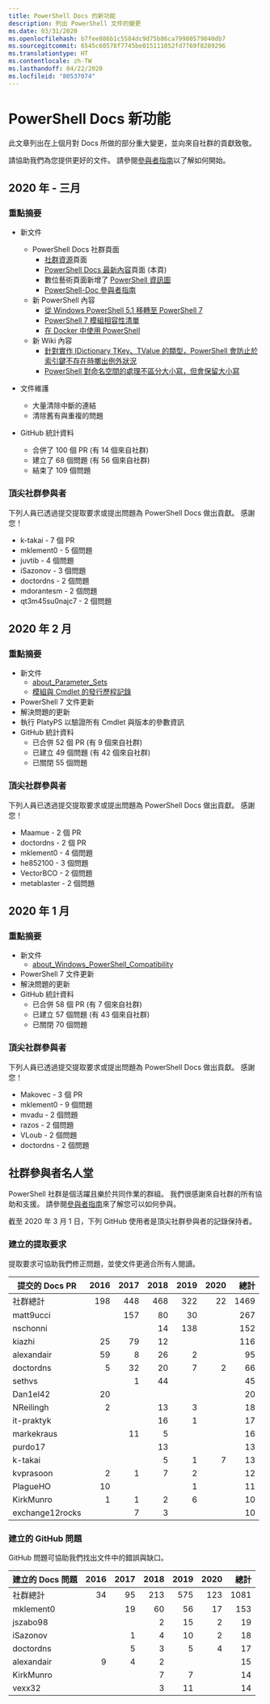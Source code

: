 ```yaml
---
title: PowerShell Docs 的新功能
description: 列出 PowerShell 文件的變更
ms.date: 03/31/2020
ms.openlocfilehash: b7fee886b1c5584dc9d75b86ca79980579040db7
ms.sourcegitcommit: 6545c60578f7745be015111052fd7769f8289296
ms.translationtype: HT
ms.contentlocale: zh-TW
ms.lasthandoff: 04/22/2020
ms.locfileid: "80537074"
---
```

# <a name="whats-new-in-powershell-docs"></a>PowerShell Docs 新功能

此文章列出在上個月對 Docs 所做的部分重大變更，並向來自社群的貢獻致敬。

請協助我們為您提供更好的文件。 請參閱[參與者指南][contrib]以了解如何開始。

## <a name="2020-march"></a>2020 年 - 三月

### <a name="highlights"></a>重點摘要

- 新文件
  - PowerShell Docs 社群頁面
    - [社群資源](/powershell/scripting/community/community-support)頁面
    - [PowerShell Docs 最新內容](#2020-march)頁面 (本頁)
    - 數位藝術頁面新增了 [PowerShell 資訊圖](https://github.com/MicrosoftDocs/PowerShell-Docs/blob/staging/assets/PowerShell_7_Infographic.pdf)
    - [PowerShell-Doc 參與者指南](/powershell/scripting/community/contributing/overview?view=powershell-7)
  - 新 PowerShell 內容
    - [從 Windows PowerShell 5.1 移轉至 PowerShell 7](/powershell/scripting/whats-new/migrating-from-windows-powershell-51-to-powershell-7)
    - [PowerShell 7 模組相容性清單](/PowerShell/scripting/whats-new/module-compatibility)
    - [在 Docker 中使用 PowerShell](/powershell/scripting/install/powershell-in-docker)
  - 新 Wiki 內容
    - [針對實作 IDictionary TKey、TValue 的類型，PowerShell 會防止於索引鍵不存在時擲出例外狀況](https://github.com/MicrosoftDocs/PowerShell-Docs/wiki/PowerShell-prevents-exceptions-for-non-existent-keys-for-types-that-implement-IDictionary-TKey,-TValue-)
    - [PowerShell 對命名空間的處理不區分大小寫，但會保留大小寫](https://github.com/MicrosoftDocs/PowerShell-Docs/wiki/PowerShell's-treatment-of-namespaces-is-case-insensitive-but-case-preserving)

- 文件維護
  - 大量清除中斷的連結
  - 清除舊有與重複的問題

- GitHub 統計資料
  - 合併了 100 個 PR (有 14 個來自社群)
  - 建立了 68 個問題 (有 56 個來自社群)
  - 結束了 109 個問題

### <a name="top-community-contributors"></a>頂尖社群參與者

下列人員已透過提交提取要求或提出問題為 PowerShell Docs 做出貢獻。 感謝您！

- k-takai - 7 個 PR
- mklement0 - 5 個問題
- juvtib - 4 個問題
- iSazonov - 3 個問題
- doctordns - 2 個問題
- mdorantesm - 2 個問題
- qt3m45su0najc7 - 2 個問題

## <a name="2020-february"></a>2020 年 2 月

### <a name="highlights"></a>重點摘要

- 新文件
  - [about_Parameter_Sets](/powershell/module/microsoft.powershell.core/about/about_parameter_sets)
  - [模組與 Cmdlet 的發行歷程記錄](/powershell/scripting/whats-new/cmdlet-versions)
- PowerShell 7 文件更新
- 解決問題的更新
- 執行 PlatyPS 以驗證所有 Cmdlet 與版本的參數資訊
- GitHub 統計資料
  - 已合併 52 個 PR (有 9 個來自社群)
  - 已建立 49 個問題 (有 42 個來自社群)
  - 已關閉 55 個問題

### <a name="top-community-contributors"></a>頂尖社群參與者

下列人員已透過提交提取要求或提出問題為 PowerShell Docs 做出貢獻。 感謝您！

- Maamue - 2 個 PR
- doctordns - 2 個 PR
- mklement0 - 4 個問題
- he852100 - 3 個問題
- VectorBCO - 2 個問題
- metablaster - 2 個問題

## <a name="2020-january"></a>2020 年 1 月

### <a name="highlights"></a>重點摘要

- 新文件
  - [about_Windows_PowerShell_Compatibility](/powershell/module/microsoft.powershell.core/about/about_Windows_PowerShell_Compatibility)
- PowerShell 7 文件更新
- 解決問題的更新
- GitHub 統計資料
  - 已合併 58 個 PR (有 7 個來自社群)
  - 已建立 57 個問題 (有 43 個來自社群)
  - 已關閉 70 個問題

### <a name="top-community-contributors"></a>頂尖社群參與者

下列人員已透過提交提取要求或提出問題為 PowerShell Docs 做出貢獻。 感謝您！

- Makovec - 3 個 PR
- mklement0 - 9 個問題
- mvadu - 2 個問題
- razos - 2 個問題
- VLoub - 2 個問題
- doctordns - 2 個問題

## <a name="community-contributor-hall-of-fame"></a>社群參與者名人堂

PowerShell 社群是個活躍且樂於共同作業的群組。 我們很感謝來自社群的所有協助和支援。 請參閱[參與者指南][contrib]來了解您可以如何參與。

截至 2020 年 3 月 1 日，下列 GitHub 使用者是頂尖社群參與者的記錄保持者。

### <a name="pull-requests-opened"></a>建立的提取要求

提取要求可協助我們修正問題，並使文件更適合所有人閱讀。

| 提交的 Docs PR | 2016 | 2017 | 2018 | 2019 | 2020 | 總計 |
| ------------------ | ---: | ---: | ---: | ---: | ---: | ----------: |
| 社群總計    |  198 |  448 |  468 |  322 |   22 |        1469 |
| matt9ucci          |      |  157 |   80 |   30 |      |         267 |
| nschonni           |      |      |   14 |  138 |      |         152 |
| kiazhi             |   25 |   79 |   12 |      |      |         116 |
| alexandair         |   59 |    8 |   26 |    2 |      |          95 |
| doctordns          |    5 |   32 |   20 |    7 |    2 |          66 |
| sethvs             |      |    1 |   44 |      |      |          45 |
| Dan1el42           |   20 |      |      |      |      |          20 |
| NReilingh          |    2 |      |   13 |    3 |      |          18 |
| it-praktyk         |      |      |   16 |    1 |      |          17 |
| markekraus         |      |   11 |    5 |      |      |          16 |
| purdo17            |      |      |   13 |      |      |          13 |
| k-takai            |      |      |    5 |    1 |    7 |          13 |
| kvprasoon          |    2 |    1 |    7 |    2 |      |          12 |
| PlagueHO           |   10 |      |      |    1 |      |          11 |
| KirkMunro          |    1 |    1 |    2 |    6 |      |          10 |
| exchange12rocks    |      |    7 |    3 |      |      |          10 |

### <a name="github-issues-opened"></a>建立的 GitHub 問題

GitHub 問題可協助我們找出文件中的錯誤與缺口。

| 建立的 Docs 問題 | 2016 | 2017 | 2018 | 2019 | 2020 | 總計 |
| ------------------ | ---: | ---: | ---: | ---: | ---: | ----------: |
| 社群總計    |   34 |   95 |  213 |  575 |  123 |        1081 |
| mklement0          |      |   19 |   60 |   56 |   17 |         153 |
| jszabo98           |      |      |    2 |   15 |    2 |          19 |
| iSazonov           |      |    1 |    4 |   10 |    2 |          18 |
| doctordns          |      |    5 |    3 |    5 |    4 |          17 |
| alexandair         |    9 |    4 |    2 |      |      |          15 |
| KirkMunro          |      |      |    7 |    7 |      |          14 |
| vexx32             |      |      |    3 |   11 |      |          14 |

<!-- Link references -->
[contrib]: contributing/overview.md